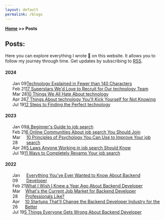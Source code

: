 ```yaml
---
layout: default
permalink: /blogs
---
```

**[Home](/) >> Posts**

## Posts:

<p>Here you can explore everything I wrote 📝 on this website. It allows you to follow my journey through time. Get updates by subscribing to <a href="/blog/index.xml">RSS</a>.</p>
<h4>2024</h4>
<ul id="posts">
  <li style="display:flex">
    <date><time>Jan 09</time></date>
    <a href="https://supravatm.github.io/example-post.html">Technology Explained in Fewer than 140 Characters</a>
  </li>
  <li style="display:flex">
    <date><time>Feb 21</time></date>
    <a href="https://supravatm.github.io/example-post.html">17 Superstars We'd Love to Recruit for Our technology Team</a>
  </li>
  <li style="display:flex">
    <date><time>Mar 28</time></date>
    <a href="https://supravatm.github.io/example-post.html">10 Things We All Hate About technology</a>
  </li>
  <li style="display:flex">
    <date><time>Apr 26</time></date>
    <a href="https://supravatm.github.io/example-post.html">7 Things About technology You'll Kick Yourself for Not Knowing</a>
  </li>
  <li style="display:flex">
    <date><time>Jul 19</time></date>
    <a href="https://supravatm.github.io/example-post.html">12 Steps to Finding the Perfect technology</a>
  </li>
</ul>

<h4>2023</h4>

<ul id="posts">
  <li style="display:flex">
    <date><time>Jan 09</time></date>
    <a href="https://supravatm.github.io/example-post.html">A Beginner's Guide to job search</a>
  </li>
  <li style="display:flex">
    <date><time>Feb 21</time></date>
    <a href="https://supravatm.github.io/example-post.html">6 Online Communities About job search You Should Join</a>
  </li>
  <li style="display:flex">
    <date><time>Mar 28</time></date>
    <a href="https://supravatm.github.io/example-post.html">10 Principles of Psychology You Can Use to Improve Your job search</a>
  </li>
  <li style="display:flex">
    <date><time>Apr 26</time></date>
    <a href="https://supravatm.github.io/example-post.html">5 Laws Anyone Working in job search Should Know</a>
  </li>
  <li style="display:flex">
    <date><time>Jul 19</time></date>
    <a href="https://supravatm.github.io/example-post.html">11 Ways to Completely Revamp Your job search</a>
  </li>
</ul>
<h4>2022</h4>
<ul id="posts">
  <li style="display:flex">
    <date><time>Jan 09</time></date>
    <a href="https://supravatm.github.io/example-post.html">Everything You've Ever Wanted to Know About Backend Developer</a>
  </li>
  <li style="display:flex">
    <date><time>Feb 21</time></date>
    <a href="https://supravatm.github.io/example-post.html">What I Wish I Knew a Year Ago About Backend Developer</a>
  </li>
  <li style="display:flex">
    <date><time>Mar 28</time></date>
    <a href="https://supravatm.github.io/example-post.html">What's the Current Job Market for Backend Developer Professionals Like?</a>
  </li>
  <li style="display:flex">
    <date><time>Apr 26</time></date>
    <a href="https://supravatm.github.io/example-post.html">10 Startups That'll Change the Backend Developer Industry for the Better</a>
  </li>
  <li style="display:flex">
    <date><time>Jul 19</time></date>
    <a href="https://supravatm.github.io/example-post.html">5 Things Everyone Gets Wrong About Backend Developer</a>
  </li>
</ul>
